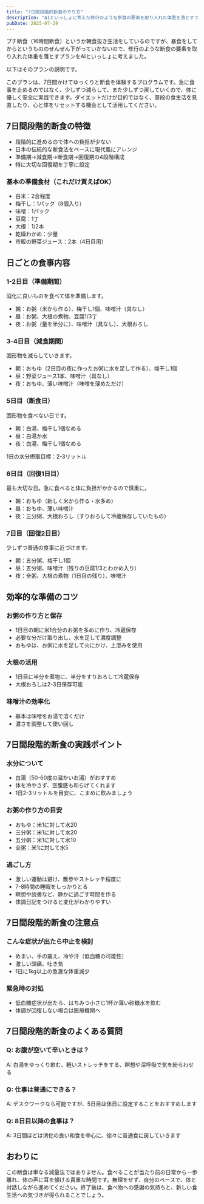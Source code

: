 ```yaml
---
title: "7日間段階的断食のやり方"
description: "AIといっしょに考えた修行のような断食の要素を取り入れた体重を落とすプランについて"
pubDate: 2025-07-29
---
```


プチ断食（16時間断食）というか朝食抜き生活をしているのですが、暴食をしてからというもののぜんぜん下がっていかないので、修行のような断食の要素を取り入れた体重を落とすプランをAIといっしょに考えました。

以下はそのプランの説明です。

このプランは、7日間かけてゆっくりと断食を体験するプログラムです。急に食事を止めるのではなく、少しずつ減らして、また少しずつ戻していくので、体に優しく安全に実践できます。ダイエットだけが目的ではなく、普段の食生活を見直したり、心と体をリセットする機会として活用してください。

## 7日間段階的断食の特徴
- 段階的に進めるので体への負担が少ない
- 日本の伝統的な断食法をベースに現代風にアレンジ
- 準備期→減食期→断食期→回復期の4段階構成
- 特に大切な回復期を丁寧に設定

### 基本の準備食材（これだけ買えばOK）
- 白米：2合程度
- 梅干し：1パック（8個入り）
- 味噌：1パック
- 豆腐：1丁
- 大根：1/2本
- 乾燥わかめ：少量
- 市販の野菜ジュース：2本（4日目用）

## 日ごとの食事内容
### 1-2日目（準備期間） 
消化に良いものを食べて体を準備します。

- 朝：お粥（米から作る）、梅干し1個、味噌汁（具なし）
- 昼：お粥、大根の煮物、豆腐1/3丁
- 夜：お粥（量を半分に）、味噌汁（具なし）、大根おろし

### 3-4日目（減食期間）
固形物を減らしていきます。

- 朝：おもゆ（2日目の夜に作ったお粥に水を足して作る）、梅干し1個
- 昼：野菜ジュース1本、味噌汁（具なし）
- 夜：おもゆ、薄い味噌汁（味噌を薄めただけ）

### 5日目（断食日）
固形物を食べない日です。

- 朝：白湯、梅干し1個なめる
- 昼：白湯か水
- 夜：白湯、梅干し1個なめる

1日の水分摂取目標：2-3リットル

### 6日目（回復1日目）
最も大切な日。急に食べると体に負担がかかるので慎重に。

- 朝：おもゆ（新しく米から作る・水多め）
- 昼：おもゆ、薄い味噌汁
- 夜：三分粥、大根おろし（すりおろして冷蔵保存していたもの）

### 7日目（回復2日目）
少しずつ普通の食事に近づけます。

- 朝：五分粥、梅干し1個
- 昼：五分粥、味噌汁（残りの豆腐1/3とわかめ入り）
- 夜：全粥、大根の煮物（1日目の残り）、味噌汁

## 効率的な準備のコツ
### お粥の作り方と保存
- 1日目の朝に米1合分のお粥を多めに作り、冷蔵保存
- 必要な分だけ取り出し、水を足して濃度調整
- おもゆは、お粥に水を足して火にかけ、上澄みを使用

### 大根の活用
- 1日目に半分を煮物に、半分をすりおろして冷蔵保存
- 大根おろしは2-3日保存可能

### 味噌汁の効率化
- 基本は味噌をお湯で溶くだけ
- 濃さを調整して使い回し

## 7日間段階的断食の実践ポイント
### 水分について
- 白湯（50-60度の温かいお湯）がおすすめ
- 体を冷やさず、空腹感も和らげてくれます
- 1日2-3リットルを目安に、こまめに飲みましょう

### お粥の作り方の目安
- おもゆ：米1に対して水20
- 三分粥：米1に対して水20
- 五分粥：米1に対して水10
- 全粥：米1に対して水5

### 過ごし方
- 激しい運動は避け、散歩やストレッチ程度に
- 7-8時間の睡眠をしっかりとる
- 瞑想や読書など、静かに過ごす時間を作る
- 体調日記をつけると変化がわかりやすい

## 7日間段階的断食の注意点
### こんな症状が出たら中止を検討
- めまい、手の震え、冷や汗（低血糖の可能性）
- 激しい頭痛、吐き気
- 1日に1kg以上の急激な体重減少

### 緊急時の対処
- 低血糖症状が出たら、はちみつ小さじ1杯か薄い砂糖水を飲む
- 体調が回復しない場合は医療機関へ

## 7日間段階的断食のよくある質問
### Q: お腹が空いて辛いときは？
A: 白湯をゆっくり飲む、軽いストレッチをする、瞑想や深呼吸で気を紛らわせる

### Q: 仕事は普通にできる？
A: デスクワークなら可能ですが、5日目は休日に設定することをおすすめします

### Q: 8日目以降の食事は？
A: 3日間ほどは消化の良い和食を中心に、徐々に普通食に戻していきます

## おわりに
この断食は単なる減量法ではありません。食べることが当たり前の日常から一歩離れ、体の声に耳を傾ける貴重な時間です。無理をせず、自分のペースで、体と対話しながら進めてください。終了後は、食べ物への感謝の気持ちと、新しい食生活への気づきが得られることでしょう。